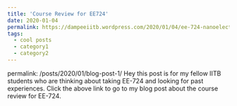 ```yaml
---
title: 'Course Review for EE724'
date: 2020-01-04
permalink: https://dampeeiitb.wordpress.com/2020/01/04/ee-724-nanoelectronics/
tags:
  - cool posts
  - category1
  - category2
---
```

permalink: /posts/2020/01/blog-post-1/
Hey this post is for my fellow IITB students who are thinking about taking EE-724 and looking for past experiences. Click the above link to go to my blog post about the course review for EE-724.
